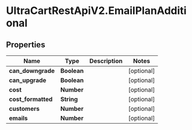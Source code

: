 # UltraCartRestApiV2.EmailPlanAdditional

## Properties
Name | Type | Description | Notes
------------ | ------------- | ------------- | -------------
**can_downgrade** | **Boolean** |  | [optional] 
**can_upgrade** | **Boolean** |  | [optional] 
**cost** | **Number** |  | [optional] 
**cost_formatted** | **String** |  | [optional] 
**customers** | **Number** |  | [optional] 
**emails** | **Number** |  | [optional] 


